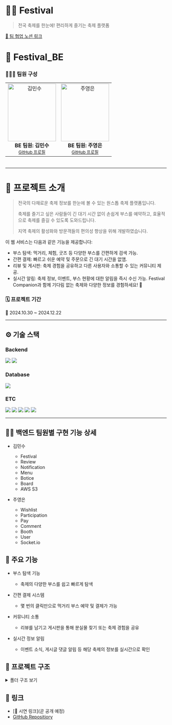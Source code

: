 # **🎉🎪 Festival**
> 전국 축제를 한눈에! 편리하게 즐기는 축제 플랫폼

[📄 팀 협업 노션 링크](https://bubble-city-3ac.notion.site/45d0984c93d146ebad41f9d4c835a0eb?v=d38586371d5d47e8bba3ee1ec029b278&pvs=4)

# **👥 Festival_BE**
### **👨‍👩‍👧 팀원 구성**
<div align="center">
  <table height="250px" width="100%">
    <tbody>
      <tr>
        <td align="center">
          <img src="https://github.com/user-attachments/assets/377290ba-16b8-4a5b-b70f-4527ec8a6edc" width="150px;" height=180px" alt="김민수"/><br />
          <b>BE 팀원: 김민수</b><br />
          <sub><a href="https://github.com/Minsugar98">GitHub 프로필</a></sub>
        </td>
        <td align="center">
          <img src="https://github.com/user-attachments/assets/ddbd4893-8917-46bd-b4f1-44bfd2c7ac9c" width="150px;" height="180px;" alt="주영은"/><br />
          <b>BE 팀원: 주영은</b><br />
          <sub><a href="https://github.com/juyeongeun">GitHub 프로필</a></sub>
        </td>
      </tr>
    </tbody>
  </table>
</div>

---

# **🌟 프로젝트 소개**

>전국의 다채로운 축제 정보를 한눈에 볼 수 있는 원스톱 축제 플랫폼입니다.
>
>축제를 즐기고 싶은 사람들이 긴 대기 시간 없이 손쉽게 부스를 예약하고, 효율적으로 축제를 즐길 수 있도록 도와드립니다.
>
>지역 축제의 활성화와 방문객들의 편의성 향상을 위해 개발하였습니다.

이 웹 서비스는 다음과 같은 기능을 제공합니다:

- 부스 탐색: 먹거리, 체험, 굿즈 등 다양한 부스를 간편하게 검색 가능.
- 간편 결제: 빠르고 쉬운 예약 및 주문으로 긴 대기 시간을 없앰.
- 리뷰 및 게시판: 축제 경험을 공유하고 다른 사용자와 소통할 수 있는 커뮤니티 제공.
- 실시간 알림: 축제 정보, 이벤트, 부스 현황에 대한 알림을 즉시 수신 가능.
Festival Companion과 함께 기다림 없는 축제와 다양한 정보를 경험하세요! 🎊

### **🗓 프로젝트 기간**

📅 2024.10.30 ~ 2024.12.22

---

## **⚙ 기술 스택**

### Backend

<img src="https://img.shields.io/badge/express-000000?style=for-the-badge&logo=express&logoColor=white"> <img src="https://img.shields.io/badge/PrismaORM-2D3748?style=for-the-badge&logo=Prisma&logoColor=white">

### Database

<img src="https://img.shields.io/badge/PostgreSQL-4169E1?style=for-the-badge&logo=PostgreSQL&logoColor=white">

### ETC

<img src="https://img.shields.io/badge/socket.io-010101?style=for-the-badge&logo=socket.io&logoColor=white"> <img src="https://img.shields.io/badge/awsS3-569A31?style=for-the-badge&logo=Amazon S3&logoColor=white"> <img src="https://img.shields.io/badge/github-181717?style=for-the-badge&logo=github&logoColor=white"> <img src="https://img.shields.io/badge/discord-5865F2?style=for-the-badge&logo=discord&logoColor=white"> <img src="https://img.shields.io/badge/notion-000000?style=for-the-badge&logo=notion&logoColor=white">

---

## **🧑‍💻 백엔드 팀원별 구현 기능 상세**
- 김민수
  - Festival
  - Review
  - Notification
  - Menu
  - Botice
  - Board
  - AWS S3
    
- 주영은
  - Wishlist
  - Participation
  - Pay
  - Comment
  - Booth
  - User
  - Socket.io
 
## **🚀 주요 기능**
- 부스 탐색 기능
  - 축제의 다양한 부스를 쉽고 빠르게 탐색

- 간편 결제 시스템
  - 몇 번의 클릭만으로 먹거리 부스 예약 및 결제가 가능

- 커뮤니티 소통
  - 리뷰를 남기고 게시판을 통해 분실물 찾기 또는 축제 경험을 공유

- 실시간 정보 알림
  - 이벤트 소식, 게시글 댓글 알림 등 해당 축제의 정보를 실시간으로 확인
 
## **📂 프로젝트 구조**
<details>
  <summary>폴더 구조 보기</summary>
<pre>
📦festival-be
 ┣ 📂config
 ┃ ┣ 📜cookieConfig.js
 ┃ ┗ 📜passportConfig.js
 ┣ 📂controllers
 ┃ ┣ 📜boardController.js
 ┃ ┣ 📜boothController.js
 ┃ ┣ 📜commentController.js
 ┃ ┣ 📜festivalController.js
 ┃ ┣ 📜menuController.js
 ┃ ┣ 📜noticeController.js
 ┃ ┣ 📜notificationController.js
 ┃ ┣ 📜participationController.js
 ┃ ┣ 📜payController.js
 ┃ ┣ 📜reviewController.js
 ┃ ┣ 📜userController.js
 ┃ ┗ 📜wishlistController.js
 ┣ 📂middleware
 ┃ ┣ 📂booth
 ┃ ┃ ┗ 📜boothValidation.js
 ┃ ┣ 📂error
 ┃ ┃ ┣ 📜asyncHandler.js
 ┃ ┃ ┗ 📜errorHandler.js
 ┃ ┗ 📂passport
 ┃ ┃ ┗ 📜jwtToken.js
 ┣ 📂prisma
 ┃ ┣ 📂migrations
 ┃ ┃ ┣ 📂20241210120852_review
 ┃ ┃ ┃ ┗ 📜migration.sql
 ┃ ┃ ┗ 📜migration_lock.toml
 ┃ ┣ 📜schema.prisma
 ┃ ┗ 📜seed.js
 ┣ 📂repositorys
 ┃ ┣ 📜boardRepository.js
 ┃ ┣ 📜boothRepository.js
 ┃ ┣ 📜commentRepository.js
 ┃ ┣ 📜festivalRepository.js
 ┃ ┣ 📜menuRepository.js
 ┃ ┣ 📜noticeRepository.js
 ┃ ┣ 📜notificationRepository.js
 ┃ ┣ 📜participationRepository.js
 ┃ ┣ 📜payRepository.js
 ┃ ┣ 📜reviewRepository.js
 ┃ ┣ 📜userRepository.js
 ┃ ┗ 📜wishlistRepository.js
 ┣ 📂router
 ┃ ┣ 📜boardRouter.js
 ┃ ┣ 📜boothRouter.js
 ┃ ┣ 📜commentRouter.js
 ┃ ┣ 📜festivalRouter.js
 ┃ ┣ 📜menuRouter.js
 ┃ ┣ 📜noticeRouter.js
 ┃ ┣ 📜notificationRouter.js
 ┃ ┣ 📜participationRouter.js
 ┃ ┣ 📜payRouter.js
 ┃ ┣ 📜reviewRouter.js
 ┃ ┣ 📜userRouter.js
 ┃ ┗ 📜wishlistRouter.js
 ┣ 📂scheduler
 ┃ ┗ 📜festivalCreate.js
 ┣ 📂services
 ┃ ┣ 📜boardService.js
 ┃ ┣ 📜boothService.js
 ┃ ┣ 📜commentService.js
 ┃ ┣ 📜festivalService.js
 ┃ ┣ 📜menuService.js
 ┃ ┣ 📜noticeService.js
 ┃ ┣ 📜notificationService.js
 ┃ ┣ 📜participationService.js
 ┃ ┣ 📜payService.js
 ┃ ┣ 📜reviewService.js
 ┃ ┣ 📜userService.js
 ┃ ┗ 📜wishlistService.js
 ┣ 📂utils
 ┃ ┣ 📜checkUser.js
 ┃ ┗ 📜prismaClient.js
 ┣ 📜README.md
 ┣ 📜app.js
 ┣ 📜package-lock.json
 ┣ 📜package.json  
</pre>
</details>

## **🔗 링크**
- [📄 시연 링크](곧 공개 예정)
- [GitHub Repositiory](https://github.com/festival-infomation)
